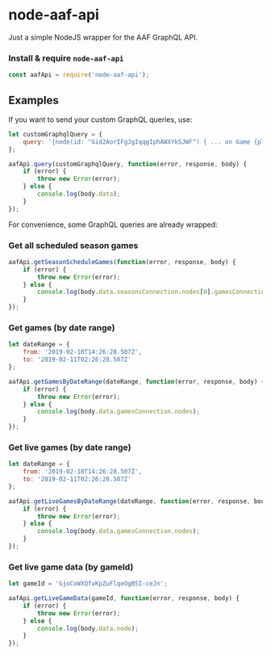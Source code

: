# node-aaf-api

Just a simple NodeJS wrapper for the AAF GraphQL API.

### Install & require `node-aaf-api`

```js
const aafApi = require('node-aaf-api');
```

## Examples

If you want to send your custom GraphQL queries, use:

```js
let customGraphqlQuery = {
    query: '{node(id: "Gid2AorIFgJgIqqgIphAWXYkSJWF") { ... on Game {playsConnection(first: 1000) {nodes {description}}}}}'
};

aafApi.query(customGraphqlQuery, function(error, response, body) {
    if (error) {
        throw new Error(error);
    } else {
        console.log(body.data);
    }
});
```

For convenience, some GraphQL queries are already wrapped:

### Get all scheduled season games

```js
aafApi.getSeasonScheduleGames(function(error, response, body) {
    if (error) {
        throw new Error(error);
    } else {
        console.log(body.data.seasonsConnection.nodes[0].gamesConnection.nodes);
    }
});
```

### Get games (by date range)

```js
let dateRange = {
    from: '2019-02-10T14:26:28.507Z',
    to: '2019-02-11T02:26:28.507Z'
};

aafApi.getGamesByDateRange(dateRange, function(error, response, body) {
    if (error) {
        throw new Error(error);
    } else {
        console.log(body.data.gamesConnection.nodes);
    }
});
```

### Get live games (by date range)

```js
let dateRange = {
    from: '2019-02-10T14:26:28.507Z',
    to: '2019-02-11T02:26:28.507Z'
};

aafApi.getLiveGamesByDateRange(dateRange, function(error, response, body) {
    if (error) {
        throw new Error(error);
    } else {
        console.log(body.data.gamesConnection.nodes);
    }
});
```

### Get live game data (by gameId)

```js
let gameId = 'GjoCxWXQfvKpZuFlqeOgB5I-ceJn';

aafApi.getLiveGameData(gameId, function(error, response, body) {
    if (error) {
        throw new Error(error);
    } else {
        console.log(body.data.node);
    }
});
```
